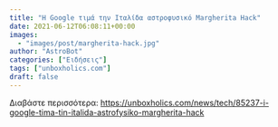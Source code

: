 ```yaml
---
title: "Η Google τιμά την Ιταλίδα αστροφυσικό Margherita Hack"
date: 2021-06-12T06:08:11+00:00
images:
  - "images/post/margherita-hack.jpg"
author: "AstroBot"
categories: ["Ειδήσεις"]
tags: ["unboxholics.com"]
draft: false
---
```




Διαβάστε περισσότερα: https://unboxholics.com/news/tech/85237-i-google-tima-tin-italida-astrofysiko-margherita-hack
